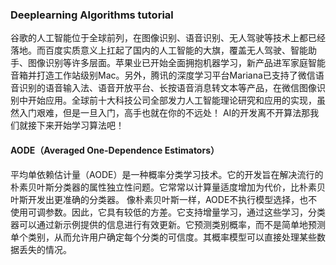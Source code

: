 ### Deeplearning Algorithms tutorial
谷歌的人工智能位于全球前列，在图像识别、语音识别、无人驾驶等技术上都已经落地。而百度实质意义上扛起了国内的人工智能的大旗，覆盖无人驾驶、智能助手、图像识别等许多层面。苹果业已开始全面拥抱机器学习，新产品进军家庭智能音箱并打造工作站级别Mac。另外，腾讯的深度学习平台Mariana已支持了微信语音识别的语音输入法、语音开放平台、长按语音消息转文本等产品，在微信图像识别中开始应用。全球前十大科技公司全部发力人工智能理论研究和应用的实现，虽然入门艰难，但是一旦入门，高手也就在你的不远处！
AI的开发离不开算法那我们就接下来开始学习算法吧！

#### AODE（Averaged One-Dependence Estimators）
平均单依赖估计量（AODE）是一种概率分类学习技术。它的开发旨在解决流行的朴素贝叶斯分类器的属性独立性问题。它常常以计算量适度增加为代价，比朴素贝叶斯开发出更准确的分类器。
像朴素贝叶斯一样，AODE不执行模型选择，也不使用可调参数。因此，它具有较低的方差。它支持增量学习，通过这些学习，分类器可以通过新示例提供的信息进行有效更新。它预测类别概率，而不是简单地预测单个类别，从而允许用户确定每个分类的可信度。其概率模型可以直接处理某些数据丢失的情况。
